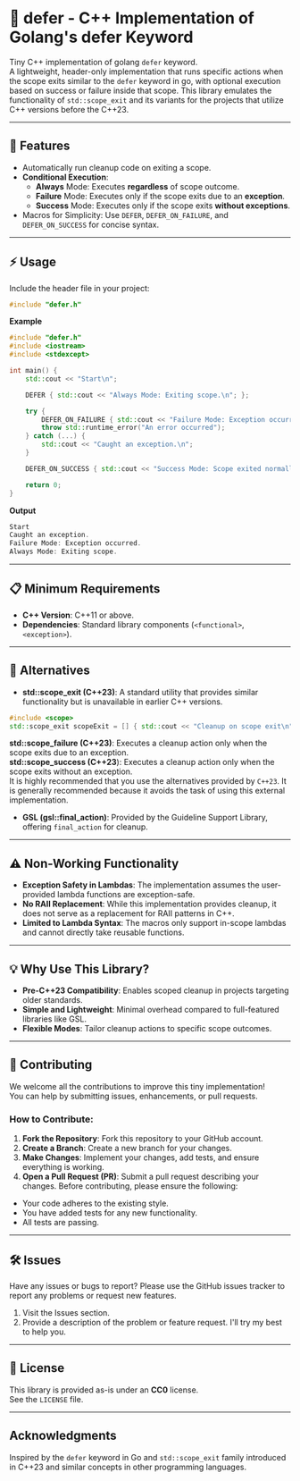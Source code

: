 # 🧹 defer - C++ Implementation of Golang's defer Keyword
Tiny C++ implementation of golang `defer` keyword. <br>
A lightweight, header-only implementation that runs specific actions when the scope exits similar to the `defer` keyword in go, with optional execution based on success or failure inside that scope. This library emulates the functionality of `std::scope_exit` and its variants for the projects that utilize C++ versions before the C++23. 

---
## 🌟 **Features**
* Automatically run cleanup code on exiting a scope.
* **Conditional Execution**:
  * **Always** Mode: Executes **regardless** of scope outcome.
  * **Failure** Mode: Executes only if the scope exits due to an **exception**.
  * **Success** Mode: Executes only if the scope exits **without exceptions**.
* Macros for Simplicity: Use `DEFER`, `DEFER_ON_FAILURE`, and `DEFER_ON_SUCCESS` for concise syntax.

---
## ⚡ **Usage**
Include the header file in your project:
```cpp
#include "defer.h"
```
**Example**
```cpp
#include "defer.h"
#include <iostream>
#include <stdexcept>

int main() {
    std::cout << "Start\n";

    DEFER { std::cout << "Always Mode: Exiting scope.\n"; };

    try {
        DEFER_ON_FAILURE { std::cout << "Failure Mode: Exception occurred.\n"; };
        throw std::runtime_error("An error occurred");
    } catch (...) {
        std::cout << "Caught an exception.\n";
    }

    DEFER_ON_SUCCESS { std::cout << "Success Mode: Scope exited normally.\n"; };

    return 0;
}
```
**Output**
```cpp
Start
Caught an exception.
Failure Mode: Exception occurred.
Always Mode: Exiting scope.
```

---
## 📋 **Minimum Requirements**
* **C++ Version**: C++11 or above.
* **Dependencies**: Standard library components (`<functional>`, `<exception>`).

---
## 🔄 **Alternatives**
* **std::scope_exit (C++23)**: A standard utility that provides similar functionality but is unavailable in earlier C++ versions.
```cpp
#include <scope>
std::scope_exit scopeExit = [] { std::cout << "Cleanup on scope exit\n"; };
```
**std::scope_failure (C++23)**: Executes a cleanup action only when the scope exits due to an exception. <br>
**std::scope_success (C++23**): Executes a cleanup action only when the scope exits without an exception. <br>
It is highly recommended that you use the alternatives provided by `C++23`. It is generally recommended because it avoids the task of using this external implementation.
* **GSL (gsl::final_action)**: Provided by the Guideline Support Library, offering `final_action` for cleanup.

---
## ⚠️ **Non-Working Functionality**
* **Exception Safety in Lambdas**: The implementation assumes the user-provided lambda functions are exception-safe.
* **No RAII Replacement**: While this implementation provides cleanup, it does not serve as a replacement for RAII patterns in C++.
* **Limited to Lambda Syntax**: The macros only support in-scope lambdas and cannot directly take reusable functions.

---
## 💡 **Why Use This Library?**
* **Pre-C++23 Compatibility**: Enables scoped cleanup in projects targeting older standards.
* **Simple and Lightweight**: Minimal overhead compared to full-featured libraries like GSL.
* **Flexible Modes**: Tailor cleanup actions to specific scope outcomes.

---
## 🤝 **Contributing**
We welcome all the contributions to improve this tiny implementation! <br>
You can help by submitting issues, enhancements, or pull requests.

### How to Contribute:
1. **Fork the Repository**: Fork this repository to your GitHub account.
2. **Create a Branch**: Create a new branch for your changes.
3. **Make Changes**: Implement your changes, add tests, and ensure everything is working.
4. **Open a Pull Request (PR)**: Submit a pull request describing your changes.
Before contributing, please ensure the following:
* Your code adheres to the existing style.
* You have added tests for any new functionality.
* All tests are passing.
---

## 🛠️ Issues
Have any issues or bugs to report? Please use the GitHub issues tracker to report any problems or request new features. <br>
1. Visit the Issues section.
2. Provide a description of the problem or feature request.
I'll try my best to help you.

---
## 📝 License
This library is provided as-is under an **CC0** license. <br>
See the `LICENSE` file. <br>

---
## Acknowledgments
Inspired by the `defer` keyword in Go and `std::scope_exit` family introduced in C++23 and similar concepts in other programming languages.
